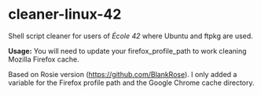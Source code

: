 # cleaner-linux-42
Shell script cleaner for users of _École 42_ where Ubuntu and ftpkg are used.

**Usage:**
You will need to update your firefox_profile_path to work cleaning Mozilla Firefox cache.

Based on Rosie version (https://github.com/BlankRose). I only added a variable for the Firefox profile path and the Google Chrome cache directory.

